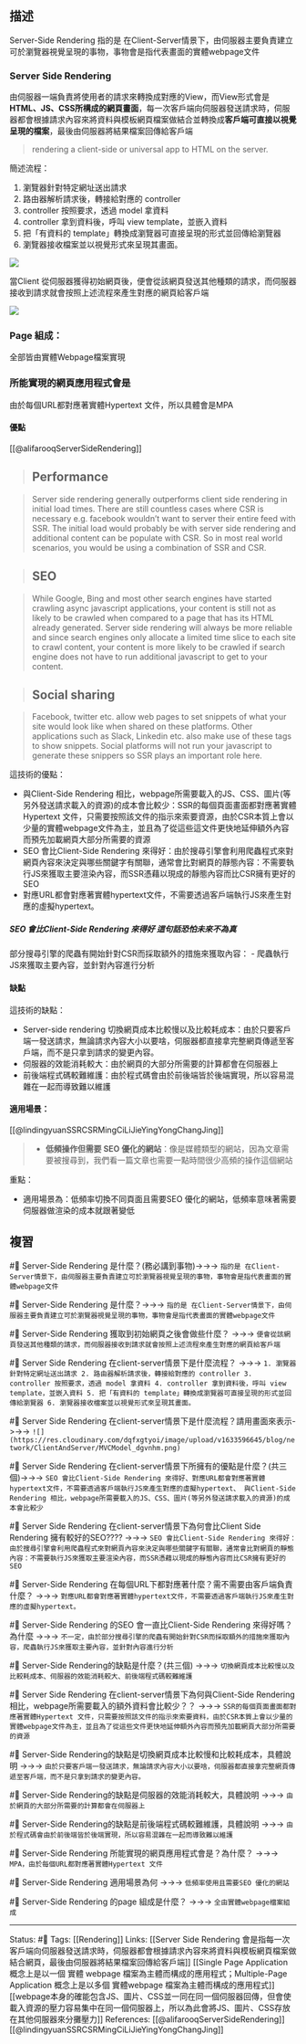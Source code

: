 ## 描述

Server-Side Rendering 指的是 在Client-Server情景下，由伺服器主要負責建立可於瀏覽器視覺呈現的事物，事物會是指代表畫面的實體webpage文件

### Server Side Rendering

由伺服器一端負責將使用者的請求來轉換成對應的View，而View形式會是**HTML、JS、CSS所構成的網頁畫面**，每一次客戶端向伺服器發送請求時，伺服器都會根據請求內容來將資料與模板網頁檔案做結合並轉換成**客戶端可直接以視覺呈現的檔案**，最後由伺服器將結果檔案回傳給客戶端

> rendering a client-side or universal app to HTML on the server.

簡述流程：
1. 瀏覽器針對特定網址送出請求
2. 路由器解析請求後，轉接給對應的 controller
3. controller 按照要求，透過 model 拿資料
4. controller 拿到資料後，呼叫 view template，並嵌入資料
5. 把「有資料的 template」轉換成瀏覽器可直接呈現的形式並回傳給瀏覽器
6. 瀏覽器接收檔案並以視覺形式來呈現其畫面。

![](https://res.cloudinary.com/dqfxgtyoi/image/upload/v1633596645/blog/network/ClientAndServer/MVCModel_dgvnhm.png)

當Client 從伺服器獲得初始網頁後，便會從該網頁發送其他種類的請求，而伺服器接收到請求就會按照上述流程來產生對應的網頁給客戶端

![](https://s3.ap-south-1.amazonaws.com/storage.alfabolt.com/b1e61443-a5b0-4e35-86e2-4f1ad13f657d-min.png)

### Page 組成：
全部皆由實體Webpage檔案實現

### 所能實現的網頁應用程式會是

由於每個URL都對應著實體Hypertext 文件，所以具體會是MPA


#### 優點

[[@alifarooqServerSideRendering]]
> ## Performance

> Server side rendering generally outperforms client side rendering in initial load times. There are still countless cases where CSR is necessary e.g. facebook wouldn’t want to server their entire feed with SSR. The initial load would probably be with server side rendering and additional content can be populate with CSR. So in most real world scenarios, you would be using a combination of SSR and CSR.

> ## SEO

> While Google, Bing and most other search engines have started crawling async javascript applications, your content is still not as likely to be crawled when compared to a page that has its HTML already generated. Server side rendering will always be more reliable and since search engines only allocate a limited time slice to each site to crawl content, your content is more likely to be crawled if search engine does not have to run additional javascript to get to your content.

> ## Social sharing

> Facebook, twitter etc. allow web pages to set snippets of what your site would look like when shared on these platforms. Other applications such as Slack, Linkedin etc. also make use of these tags to show snippets. Social platforms will not run your javascript to generate these snippers so SSR plays an important role here.


這技術的優點：
- 與Client-Side Rendering 相比，webpage所需要載入的JS、CSS、圖片(等另外發送請求載入的資源)的成本會比較少：SSR的每個頁面畫面都對應著實體Hypertext 文件，只需要按照該文件的指示來索要資源，由於CSR本質上會以少量的實體webpage文件為主，並且為了從這些這文件更快地延伸額外內容而預先加載網頁大部分所需要的資源
- SEO 會比Client-Side Rendering 來得好：由於搜尋引擎會利用爬蟲程式來對網頁內容來決定與哪些關鍵字有關聯，通常會比對網頁的靜態內容：不需要執行JS來獲取主要渲染內容，而SSR憑藉以現成的靜態內容而比CSR擁有更好的SEO
- 對應URL都會對應著實體hypertext文件，不需要透過客戶端執行JS來產生對應的虛擬hypertext。


##### SEO 會比Client-Side Rendering 來得好 這句話恐怕未來不為真

部分搜尋引擎的爬蟲有開始針對CSR而採取額外的措施來獲取內容：
	- 爬蟲執行JS來獲取主要內容，並針對內容進行分析

#### 缺點


這技術的缺點：
- Server-side rendering 切換網頁成本比較慢以及比較耗成本：由於只要客戶端一發送請求，無論請求內容大小以要啥，伺服器都直接拿完整網頁傳遞至客戶端，而不是只拿到請求的變更內容。
- 伺服器的效能消耗較大：由於網頁的大部分所需要的計算都會在伺服器上
- 前後端程式碼較難維護：由於程式碼會由於前後端皆於後端實現，所以容易混雜在一起而導致難以維護

#### 適用場景：

[[@lindingyuanSSRCSRMingCiLiJieYingYongChangJing]]
> -   **低頻操作但需要 SEO 優化的網站**：像是媒體類型的網站，因為文章需要被搜尋到，我們看一篇文章也需要一點時間很少高頻的操作這個網站

重點：
- 適用場景為：低頻率切換不同頁面且需要SEO 優化的網站，低頻率意味著需要伺服器做渲染的成本就跟著變低

## 複習

#🧠 Server-Side Rendering 是什麼？(務必講到事物)->->-> `指的是 在Client-Server情景下，由伺服器主要負責建立可於瀏覽器視覺呈現的事物，事物會是指代表畫面的實體webpage文件`
<!--SR:!2022-11-20,15,250-->

#🧠 Server-Side Rendering 是什麼？->->-> `指的是 在Client-Server情景下，由伺服器主要負責建立可於瀏覽器視覺呈現的事物，事物會是指代表畫面的實體webpage文件`
<!--SR:!2022-11-08,9,250-->

#🧠 Server-Side Rendering 獲取到初始網頁之後會做些什麼？ ->->-> `便會從該網頁發送其他種類的請求，而伺服器接收到請求就會按照上述流程來產生對應的網頁給客戶端`
<!--SR:!2022-11-09,10,250-->

#🧠 Server Side Rendering 在client-server情景下是什麼流程？ ->->-> `1. 瀏覽器針對特定網址送出請求 2. 路由器解析請求後，轉接給對應的 controller 3. controller 按照要求，透過 model 拿資料 4. controller 拿到資料後，呼叫 view template，並嵌入資料 5. 把「有資料的 template」轉換成瀏覽器可直接呈現的形式並回傳給瀏覽器 6. 瀏覽器接收檔案並以視覺形式來呈現其畫面。`
<!--SR:!2022-11-21,16,250-->

#🧠 Server Side Rendering 在client-server情景下是什麼流程？請用畫面來表示->->-> `![](https://res.cloudinary.com/dqfxgtyoi/image/upload/v1633596645/blog/network/ClientAndServer/MVCModel_dgvnhm.png)`
<!--SR:!2022-11-29,22,250-->

#🧠 Server Side Rendering 在client-server情景下所擁有的優點是什麼？(共三個)->->-> `SEO 會比Client-Side Rendering 來得好、對應URL都會對應著實體hypertext文件，不需要透過客戶端執行JS來產生對應的虛擬hypertext、 與Client-Side Rendering 相比，webpage所需要載入的JS、CSS、圖片(等另外發送請求載入的資源)的成本會比較少`
<!--SR:!2022-11-22,17,250-->





#🧠  Server Side Rendering 在client-server情景下為何會比Client Side Rendering 擁有較好的SEO???? ->->-> `SEO 會比Client-Side Rendering 來得好：由於搜尋引擎會利用爬蟲程式來對網頁內容來決定與哪些關鍵字有關聯，通常會比對網頁的靜態內容：不需要執行JS來獲取主要渲染內容，而SSR憑藉以現成的靜態內容而比CSR擁有更好的SEO`
<!--SR:!2022-12-04,26,250-->

#🧠 Server-Side Rendering 在每個URL下都對應著什麼？需不需要由客戶端負責什麼？ ->->-> `對應URL都會對應著實體hypertext文件，不需要透過客戶端執行JS來產生對應的虛擬hypertext。`
<!--SR:!2022-11-09,10,250-->


#🧠 Server-Side Rendering 的SEO 會一直比Client-Side Rendering 來得好嗎？為什麼 ->->-> `不一定，由於部分搜尋引擎的爬蟲有開始針對CSR而採取額外的措施來獲取內容，爬蟲執行JS來獲取主要內容，並針對內容進行分析`
<!--SR:!2022-11-22,17,250-->

#🧠 Server-Side Rendering的缺點是什麼？(共三個) ->->-> `切換網頁成本比較慢以及比較耗成本、伺服器的效能消耗較大、前後端程式碼較難維護`
<!--SR:!2022-11-09,10,250-->

#🧠 Server Side Rendering 在client-server情景下為何與Client-Side Rendering 相比，webpage所需要載入的額外資料會比較少？？ ->->-> `SSR的每個頁面畫面都對應著實體Hypertext 文件，只需要按照該文件的指示來索要資料，由於CSR本質上會以少量的實體webpage文件為主，並且為了從這些文件更快地延伸額外內容而預先加載網頁大部分所需要的資源`
<!--SR:!2022-12-04,26,250-->


#🧠 Server-Side Rendering的缺點是切換網頁成本比較慢和比較耗成本，具體說明 ->->-> `由於只要客戶端一發送請求，無論請求內容大小以要啥，伺服器都直接拿完整網頁傳遞至客戶端，而不是只拿到請求的變更內容。`
<!--SR:!2022-12-04,26,250-->

#🧠 Server-Side Rendering的缺點是伺服器的效能消耗較大，具體說明 ->->-> `由於網頁的大部分所需要的計算都會在伺服器上`
<!--SR:!2022-11-30,23,250-->


#🧠 Server-Side Rendering的缺點是前後端程式碼較難維護，具體說明 ->->-> `由於程式碼會由於前後端皆於後端實現，所以容易混雜在一起而導致難以維護`
<!--SR:!2022-11-28,21,250-->

#🧠  Server-Side Rendering 所能實現的網頁應用程式會是？為什麼？ ->->-> `MPA，由於每個URL都對應著實體Hypertext 文件`
<!--SR:!2022-11-27,20,250-->

#🧠 Server-Side Rendering 適用場景為何 ->->-> `低頻率使用且需要SEO 優化的網站`
<!--SR:!2022-11-08,9,250-->

#🧠 Server-Side Rendering 的page 組成是什麼？ ->->-> `全由實體webpage檔案組成`
<!--SR:!2022-11-30,23,250-->


---
Status: #🌱 
Tags:
[[Rendering]]
Links:
[[Server Side Rendering 會是指每一次客戶端向伺服器發送請求時，伺服器都會根據請求內容來將資料與模板網頁檔案做結合網頁，最後由伺服器將結果檔案回傳給客戶端]]
[[Single Page Application 概念上是以一個 實體 webpage 檔案為主體而構成的應用程式；Multiple-Page Application 概念上是以多個 實體webpage 檔案為主體而構成的應用程式]]
[[webpage本身的確能包含JS、圖片、CSS並一同在同一個伺服器回傳，但會使載入資源的壓力容易集中在同一個伺服器上，所以為此會將JS、圖片、CSS存放在其他伺服器來分攤壓力]]
References:
[[@alifarooqServerSideRendering]]
[[@lindingyuanSSRCSRMingCiLiJieYingYongChangJing]]